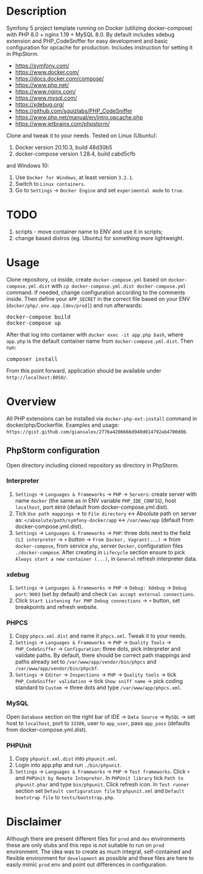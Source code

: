# Description

Symfony 5 project template running on Docker (utilizing docker-compose) with PHP 8.0 + nginx 1.19 + MySQL 8.0. By default includes xdebug extension and PHP_CodeSniffer for easy development and basic configuration for opcache for production. Includes instruction for setting it in PhpStorm.

- https://symfony.com/
- https://www.docker.com/
- https://docs.docker.com/compose/
- https://www.php.net/
- https://www.nginx.com/
- https://www.mysql.com/
- https://xdebug.org/
- https://github.com/squizlabs/PHP_CodeSniffer
- https://www.php.net/manual/en/intro.opcache.php
- https://www.jetbrains.com/phpstorm/

Clone and tweak it to your needs. Tested on Linux (Ubuntu):

1. Docker version 20.10.3, build 48d30b5
1. docker-compose version 1.28.4, build cabd5cfb

and Windows 10:

1. Use `Docker for Windows`, at least version `3.2.1`.
1. Switch to `Linux containers`.
1. Go to `Settings` -> `Docker Engine` and set `experimental mode` to `true`.

# TODO

1. scripts - move container name to ENV and use it in scripts;
1. change based distros (eg. Ubuntu) for something more lightweight.

# Usage

Clone repository, `cd` inside, create `docker-compose.yml` based on `docker-compose.yml.dist` with `cp docker-compose.yml.dist docker-compose.yml` command. If needed, change configuration according to the comments inside. Then define your `APP_SECRET` in the correct file based on your ENV (`docker/php/.env.app.[dev/prod]`) and run afterwards:

<pre>
docker-compose build
docker-compose up
</pre>

After that log into container with `docker exec -it app.php bash`, where `app.php` is the default container name from `docker-compose.yml.dist`. Then run:

<pre>
composer install
</pre>

From this point forward, application should be available under `http://localhost:8050/`.

# Overview

All PHP extensions can be installed via `docker-php-ext-install` command in docker/php/Dockerfile. Examples and usage:
`https://gist.github.com/giansalex/2776a4206666d940d014792ab4700d80`.

## PhpStorm configuration

Open directory including cloned repository as directory in PhpStorm.

### Interpreter

1. `Settings` -> `Languages & Frameworks` -> `PHP` -> `Servers`: create server with name `docker` (the same as in ENV variable `PHP_IDE_CONFIG`), host `localhost`, port `8050` (default from docker-compose.yml.dist).
1. Tick `Use path mappings` -> to `File directory` <-> Absolute path on server as: `</absolute/path/symfony-docker/app` <-> `/var/www/app` (default from docker-compose.yml.dist).
1. `Settings` -> `Languages & Frameworks` -> `PHP`: three dots next to the field `CLI interpreter` -> `+` button -> `From Docker, Vagrant(...)` -> from `docker-compose`, from service `php`, server `Docker`, configuration files `./docker-compose`. After creating in `Lifecycle` section ensure to pick `Always start a new container (...)`, in `General` refresh interpreter data.

### xdebug

1. `Settings` -> `Languages & Frameworks` -> `PHP` -> `Debug: Xdebug` -> `Debug port`: `9003` (set by default) and check `Can accept external connections`.
1. Click `Start Listening for PHP Debug connections` -> `+` button, set breakpoints and refresh website.

### PHPCS

1. Copy `phpcs.xml.dist` and name it `phpcs.xml`. Tweak it to your needs.
1. `Settings` -> `Languages & Frameworks` -> `PHP` -> `Quality Tools` -> `PHP_CodeSniffer` -> `Configuration`: three dots, pick interpreter and validate paths. By default, there should be correct path mappings and paths already set to `/var/www/app/vendor/bin/phpcs` and `/var/www/app/vendor/bin/phpcbf`.
1. `Settings` -> `Editor` -> `Inspections` -> `PHP` -> `Quality tools` -> tick `PHP_CodeSniffer validation` -> tick `Show sniff name` -> pick coding standard to `Custom` -> three dots and type `/var/www/app/phpcs.xml`.

### MySQL

Open `Database` section on the right bar of IDE -> `Data Source` -> `MySQL` -> set host to `localhost`, port to `33306`, user to `app_user`, pass `app_pass` (defaults from docker-compose.yml.dist).

### PHPUnit

1. Copy `phpunit.xml.dist` into `phpunit.xml`.
1. Login into app.php and run `./bin/phpunit`.
1. `Settings` -> `Languages & Frameworks` -> `PHP` -> `Test frameworks`. Click `+` and `PHPUnit by Remote Intepreter`. In `PHPUnit library` tick `Path to phpunit.phar` and type `bin/phpunit`. Click refresh icon. In `Test runner` section set `Default configuration file` to `phpunit.xml` and `Default bootstrap file` to `tests/bootstrap.php`.

# Disclaimer

Although there are present different files for `prod` and `dev` environments these are only stubs and this repo is not suitable to run on `prod` environment. The idea was to create as much integral, self-contained and flexible environment for `development` as possible and these files are here to easily mimic `prod` env and point out differences in configuration.
